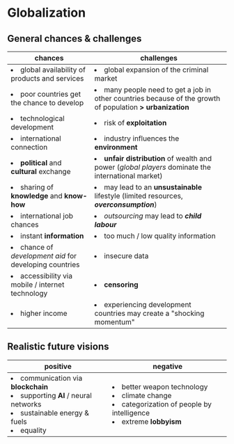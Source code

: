 # Globalization

## General chances & challenges

| chances | challenges |
| --- | --- |
| <li>global availability of products and services</li> | <li>global expansion of the criminal market</li> |
| <li>poor countries get the chance to develop</li> | <li>many people need to get a job in other countries because of the growth of population **> urbanization**</li> |
| <li>technological development</li> | <li>risk of **exploitation**</li> |
| <li>international connection</li> | <li>industry influences the **environment**</li> |
| <li>**political** and **cultural** exchange</li> | <li>**unfair distribution** of wealth and power (*global players* dominate the international market)</li> |
| <li>sharing of **knowledge** and **know-how**</li> | <li>may lead to an **unsustainable** lifestyle (limited resources, ***overconsumption***)</li> |
| <li>international job chances</li> | <li>*outsourcing* may lead to ***child labour***</li> |
| <li>instant **information**</li> | <li>too much / low quality information</li> |
| <li>chance of *development aid* for developing countries</li> | <li>insecure data</li> |
| <li>accessibility via mobile / internet technology</li> | <li>**censoring**</li> |
| <li>higher income</li> | <li>experiencing development countries may create a "shocking momentum"</li> |

## Realistic future visions

| positive | negative |
| --- | --- |
| <li>communication via **blockchain**</li><li>supporting **AI** / neural networks</li><li>sustainable energy & fuels</li><li>equality</li> | <li>better weapon technology</li><li>climate change</li><li>categorization of people by intelligence</li><li>extreme **lobbyism**</li> |

<!--stackedit_data:
eyJoaXN0b3J5IjpbLTExMzQ4ODQ0NDEsMTcxNDEzOTM5Nyw0OT
M5NDA3NjgsLTE2NTg0OTU4OTMsMTMyMTAzNTMxNiwxODAzNTY3
MjQsMjA3NzU5ODMyNF19
-->